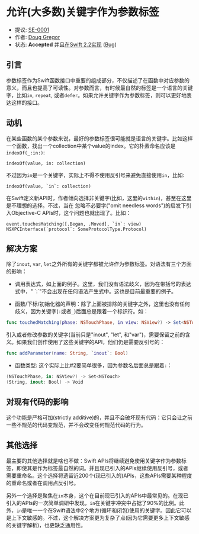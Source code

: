 # 允许(大多数)关键字作为参数标签

* 提议: [SE-0001](https://github.com/apple/swift-evolution/blob/master/proposals/0001-keywords-as-argument-labels.md)
* 作者: [Doug Gregor](https://github.com/DougGregor)
* 状态: **Accepted** 并且[在Swift 2.2实现](https://github.com/apple/swift/commit/c8dd8d066132683aa32c2a5740b291d057937367) ([Bug](https://bugs.swift.org/browse/SR-344))

## 引言

参数标签作为Swift函数接口中重要的组成部分，不仅描述了在函数中对应参数的意义，而且也提高了可读性。对参数而言，有时候最自然的标签是一个语言的关键字，比如`in`, `repeat`, 或者`defer`。如果允许关键字作为参数标签，则可以更好地表达这样的接口。

## 动机

在某些函数的某个参数来说，最好的参数标签很可能就是语言的关键字。比如这样一个函数，找出一个collection中某个value的index。它的朴素命名应该是`indexOf(_:in:)`:

	indexOf(value, in: collection)

不过因为`in`是一个关键字，实际上不得不使用反引号来避免直接使用`in`，比如:

	indexOf(value, `in`: collection)

在Swift定义新API时，作者倾向选择非关键字(比如，这里的`within`)，甚至在这里是不理想的选择。不过，当在 忽略不必要字("omit needless words")的启发下引入Objective-C APIs时，这个问题也就出现了。比如：

	event.touchesMatching([.Began, .Moved], `in`: view)
	NSXPCInterface(`protocol`: SomeProtocolType.Protocol)

## 解决方案

除了`inout`, `var`, `let`之外所有的关键字都被允许作为参数标签。对语法有三个方面的影响：

* 调用表达式，如上面的例子。这里，我们没有语法歧义，因为在带括号的表达式中，"<keyword> \`:\`"不会出现在任何语法产生式中。这也是目前最重要的例子。

* 函数/下标/初始化器的声明：除了上面被排除的关键字之外，这里也没有任何歧义，因为关键字(`:`或者`_`)后面总是跟着一个标识符。如：

```swift
func touchedMatching(phase: NSTouchPhase, in view: NSView?) -> Set<NSTouch>
```

引入或者修改参数的关键字(当前只是"inout", "let", 和"var")，需要保留之前的含义。如果我们创作使用了这些关键字的API，他们仍是需要反引号的：

```swift
func addParameter(name: String, `inout`: Bool)
```

* 函数类型: 这个实际上比#2要简单很多，因为参数名后面总是跟着`:`：
```swift
(NSTouchPhase, in: NSView?) -> Set<NSTouch>
(String, inout: Bool) -> Void
```

## 对现有代码的影响

这个功能是严格可加(strictly additive)的，并且不会破坏现有代码：它只会让之前一些不规范的代码变规范，并不会改变任何规范代码的行为。

## 其他选择

最主要的其他选择就是啥也不做：Swift APIs将继续避免使用关键字作为参数标签，即使其是作为标签最自然的词。并且现已引入的APIs继续使用反引号，或者需要重命名。这个选择将遗留近200个(现已引入的)APIs，这些APIs需要某种程度的重命名或者在调用点反引号。

另外一个选择是聚焦在`in`本身，这个在目前现已引入的APIs中最常见的。在现已引入的APIs的一次简单调研中发现，`in`在关键字冲突中占据了90%的比例。此外，`in`是唯一一个在Swift语法中2个地方(循环和闭包)使用的关键字。因此它可以是上下文敏感的。不过，这个解决方案更为复杂了点(因为它需要更多上下文敏感的关键字解析)，也更缺乏通用性。